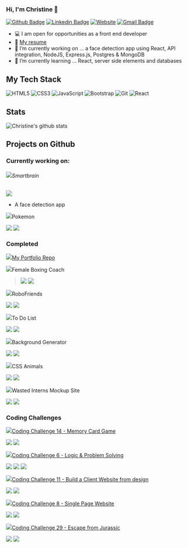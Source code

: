 ### Hi, I'm Christine 👋

[![Github Badge](https://img.shields.io/badge/-Github-%23181717?style=plastic-square&logo=github)](https://github.com/christinetrant)
[![Linkedin Badge](https://img.shields.io/badge/-LinkedIn-blue?style=plastic-square&logo=Linkedin&logoColor=white&link=https://www.linkedin.com/in/christinetrant/)](https://www.linkedin.com/in/christinetrant/)
[![Website](https://img.shields.io/website?color=0ab9e6&style=plastic-square&up_message=christinetrant.com&url=https%3A%2F%2Fchristinetrant.com)](https://christinetrant.com)
[![Gmail Badge](https://img.shields.io/badge/-gmail-c14438?style=plastic-square&logo=Gmail&logoColor=white&link=mailto:christinetrant@gmail.com)](mailto:christinetrant@gmail.com)


- 💻 I am open for opportunities as a front end developer
- 📝 [My resume](https://www.christinetrant.com/files/Christine_Trant_CV_2020.pdf)
- 🔭 I’m currently working on ... a face detection app using React, API integration, NodeJS, Express.js, Postgres & MongoDB
- 🌱 I’m currently learning ... React, server side elements and databases


## My Tech Stack
<!-- https://github.com/Ileriayo/markdown-badges -->
![HTML5](https://img.shields.io/badge/html5%20-%23E34F26.svg?&style=for-the-badge&logo=html5&logoColor=white)
![CSS3](https://img.shields.io/badge/css3%20-%231572B6.svg?&style=for-the-badge&logo=css3&logoColor=white)
![JavaScript](https://img.shields.io/badge/javascript%20-%23323330.svg?&style=for-the-badge&logo=javascript&logoColor=%23F7DF1E)
![Bootstrap](https://img.shields.io/badge/bootstrap%20-%23563D7C.svg?&style=for-the-badge&logo=bootstrap&logoColor=white)
![Git](https://img.shields.io/badge/git%20-%23F05033.svg?&style=for-the-badge&logo=git&logoColor=white)
![React](https://img.shields.io/badge/react%20-%2320232a.svg?&style=for-the-badge&logo=react&logoColor=%2361DAFB)

<!-- ![VS Code](https://img.shields.io/badge/-VSCode-%23007ACC?style=plastic-square&logo=visual-studio-code) -->
<!-- <img src="https://img.shields.io/badge/express.js%20-%23404d59.svg?&style=for-the-badge"/> -->
<!-- <img src="https://img.shields.io/badge/node.js%20-%2343853D.svg?&style=for-the-badge&logo=node.js&logoColor=white"/> -->

## Stats
![Christine's github stats](https://github-readme-stats.vercel.app/api?username=christinetrant&show_icons=true&theme=radical)

## Projects on Github
### Currently working on:
###### <img src="https://img.icons8.com/ios/16/000000/brain.png"/>Smartbrain

[<img src="https://img.shields.io/badge/github-repo-blue"/>](https://github.com/christinetrant/smartbrain)
- A face detection app
<!-- ![React](https://img.shields.io/badge/react%20-%2320232a.svg?&style=for-the-badge&logo=react&logoColor=%2361DAFB) -->

<img src="https://img.icons8.com/ios/16/000000/open-pokeball.png"/>Pokemon

[<img src="https://img.shields.io/badge/github-repo-blue"/>](https://github.com/christinetrant/pokemon)
[<img src="https://img.shields.io/badge/github-demo-blueviolet"/>](https://christinetrant.github.io/pokemon/)


### Completed 
[<img src="https://img.icons8.com/windows/16/000000/paint-palette.png"/>My Portfolio Repo](https://github.com/christinetrant/portfolio)

<img src="https://img.icons8.com/windows/16/000000/boxing.png"/>Female Boxing Coach

>[<img src="https://img.shields.io/badge/github-repo-blue"/>](https://github.com/christinetrant/ana)
>[<img src="https://img.shields.io/badge/website-live-brightgreen"/>](https://femaleboxingcoach.com/)

<img src="https://img.icons8.com/windows/16/000000/bot.png"/>RoboFriends

[<img src="https://img.shields.io/badge/github-repo-blue"/>](https://github.com/christinetrant/robofriends)
[<img src="https://img.shields.io/badge/github-demo-blueviolet"/>](https://christinetrant.github.io/robofriends/)

<img src="https://img.icons8.com/windows/16/000000/todo-list.png"/>To Do List 

[<img src="https://img.shields.io/badge/github-repo-blue"/>](https://github.com/christinetrant/ToDoList)
[<img src="https://img.shields.io/badge/github-demo-blueviolet"/>](https://christinetrant.github.io/ToDoList/)

<img src="https://img.icons8.com/windows/16/000000/opacity.png"/>Background Generator

[<img src="https://img.shields.io/badge/github-repo-blue"/>](https://github.com/christinetrant/Background-Generator)
[<img src="https://img.shields.io/badge/github-demo-blueviolet"/>](https://christinetrant.github.io/Background-Generator/)

<img src="https://img.icons8.com/windows/16/000000/cat-head.png"/>CSS Animals

[<img src="https://img.shields.io/badge/github-repo-blue"/>](https://github.com/christinetrant/CSSAnimals)
[<img src="https://img.shields.io/badge/github-demo-blueviolet"/>](https://christinetrant.github.io/CSSAnimals/)

<img src="https://img.icons8.com/windows/16/000000/light.png"/>Wasted Interns Mockup Site

[<img src="https://img.shields.io/badge/github-repo-blue"/>](https://github.com/christinetrant/wastedinterns)
[<img src="https://img.shields.io/badge/github-demo-blueviolet"/>](https://christinetrant.github.io/wastedinterns/)

### Coding Challenges
[<img src="https://img.icons8.com/windows/16/000000/red-yellow-cards.png"/>Coding Challenge 14 - Memory Card Game](https://github.com/zero-to-mastery/coding_challenge-14)

[<img src="https://img.shields.io/badge/github-repo-blue"/>](https://github.com/christinetrant/z2mChallenge14-MemoryGame)
[<img src="https://img.shields.io/badge/github-demo-blueviolet"/>](https://christinetrant.github.io/z2mChallenge14-MemoryGame/)

[<img src="https://img.icons8.com/windows/16/000000/more-than-2.png"/>Coding Challenge 6 - Logic & Problem Solving](https://github.com/zero-to-mastery/Coding_Challenge-6)

[<img src="https://img.shields.io/badge/github-repo-blue"/>](https://github.com/christinetrant/Coding_Challenge-6)
[<img src="https://img.shields.io/badge/github-demo-blueviolet"/>](https://christinetrant.github.io/Coding_Challenge-6/)
[<img src="https://img.shields.io/badge/npm-package-orange"/>](https://www.npmjs.com/package/colorconverter-z2m)

[<img src="https://img.icons8.com/windows/16/000000/design.png"/>Coding Challenge 11 - Build a Client Website from design](https://github.com/zero-to-mastery/coding_challenge-11)

[<img src="https://img.shields.io/badge/github-repo-blue"/>](https://github.com/christinetrant/coding_challenge-11)
[<img src="https://img.shields.io/badge/github-demo-blueviolet"/>](https://christinetrant.github.io/coding_challenge-11/)

[<img src="https://img.icons8.com/windows/16/000000/doughnut.png"/>Coding Challenge 8 - Single Page Website](https://github.com/zero-to-mastery/Coding_Challenge-8)

[<img src="https://img.shields.io/badge/github-repo-blue"/>](https://github.com/christinetrant/BootstrapLandingPage)
[<img src="https://img.shields.io/badge/github-demo-blueviolet"/>](https://christinetrant.github.io/BootstrapLandingPage/)

[<img src="https://img.icons8.com/windows/16/000000/kawaii-dinosaur--v3.png"/>Coding Challenge 29 - Escape from Jurassic](https://github.com/zero-to-mastery/coding_challenge-29)

[<img src="https://img.shields.io/badge/github-repo-blue"/>](https://github.com/christinetrant/coding_challenge-29)
[<img src="https://img.shields.io/badge/github-demo-blueviolet"/>](https://christinetrant.github.io/coding_challenge-29/)

<!--
**christinetrant/christinetrant** is a ✨ _special_ ✨ repository because its `README.md` (this file) appears on your GitHub profile.
-->
